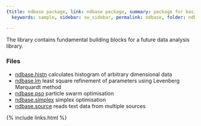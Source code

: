 ```yaml
---
{title: ndbase package, link: ndbase package, summary: package for basic data analysis,
  keywords: sample, sidebar: sw_sidebar, permalink: ndbase, folder: ndbase, mathjax: true}

---
```

 
The library contains fundamental building blocks for a future data
analysis library.
 
### Files
* [ndbase.histn](ndbase_histn) calculates histogram of arbitrary dimensional data
* [ndbase.lm](ndbase_lm) least square refinement of parameters using Levenberg Marquardt method
* [ndbase.pso](ndbase_pso) particle swarm optimisation
* [ndbase.simplex](ndbase_simplex) simplex optimisation
* [ndbase.source](ndbase_source) reads text data from multiple sources

{% include links.html %}
